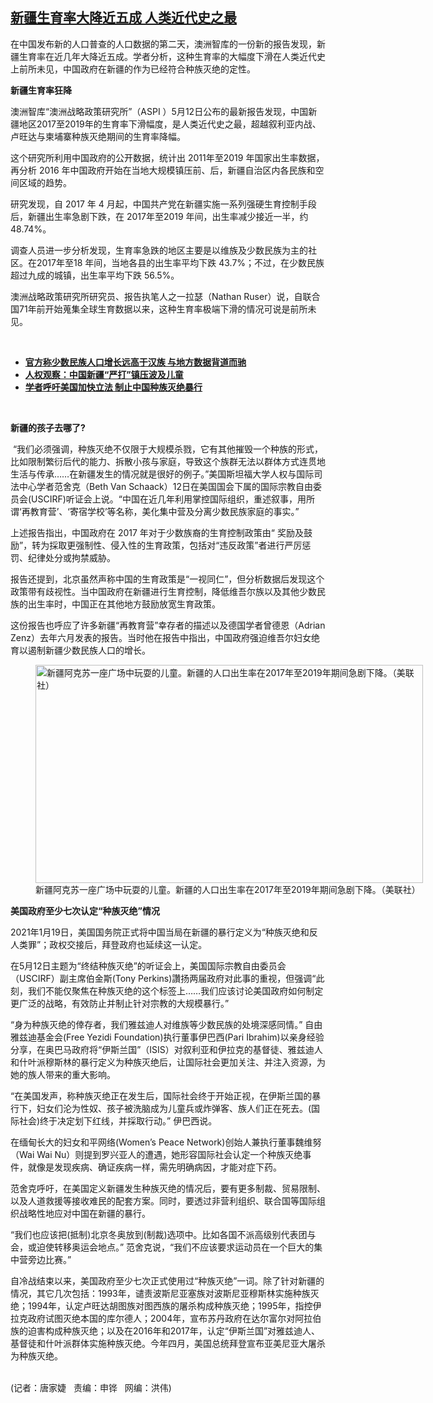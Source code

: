<!--1620852568000-->
[新疆生育率大降近五成  人类近代史之最](https://www.rfa.org/mandarin/yataibaodao/shaoshuminzu/jt-05122021095950.html)
------

<p></p><p>在中国发布新的人口普查的人口数据的第二天，澳洲智库的一份新的报告发现，新疆生育率在近几年大降近五成。学者分析，这种生育率的大幅度下滑在人类近代史上前所未见，中国政府在新疆的作为已经符合种族灭绝的定性。</p><p><strong>新疆生育率狂降</strong><strong>    </strong></p><p>澳洲智库“澳洲战略政策研究所”（ASPI ）5月12日公布的最新报告发现，中国新疆地区2017至2019年的生育率下滑幅度，是人类近代史之最，超越叙利亚内战、卢旺达与柬埔寨种族灭绝期间的生育率降幅。</p><p>这个研究所利用中国政府的公开数据，统计出 2011年至2019 年国家出生率数据，再分析 2016 年中国政府开始在当地大规模镇压前、后，新疆自治区内各民族和空间区域的趋势。</p><p>研究发现，自 2017 年 4 月起，中国共产党在新疆实施一系列强硬生育控制手段后，新疆出生率急剧下跌，在 2017年至2019 年间，出生率减少接近一半，约 48.74%。</p><p>调查人员进一步分析发现，生育率急跌的地区主要是以维族及少数民族为主的社区。在2017年至18 年间，当地各县的出生率平均下跌 43.7%；不过，在少数民族超过九成的城镇，出生率平均下跌 56.5%。</p><p>澳洲战略政策研究所研究员、报告执笔人之一拉瑟（Nathan Ruser）说，自联合国71<span>年前开始蒐集全球生育数据以来，这种生育率极端下滑的情况可说是前所未见。</span></p><p><br/></p><ul><li><a href="https://www.rfa.org/mandarin/yataibaodao/ql2-05112021071800.html"><strong>官方称少数民族人口增长远高于汉族 与地方数据背道而驰</strong></a></li><li><strong><a href="https://www.rfa.org/mandarin/Xinwen/2-10162018085916.html">人权观察：中国新疆“严打”镇压波及儿童</a></strong><a href="https://www.rfa.org/mandarin/yataibaodao/shaoshuminzu/jt-05102021100905.html"><strong></strong></a></li><li><strong><a href="https://www.rfa.org/mandarin/yataibaodao/shaoshuminzu/bx-05062021101322.html">学者呼吁美国加快立法 制止中国种族灭绝暴行</a></strong></li></ul><p><br/></p><p><strong>新疆的孩子去哪了</strong><strong>?</strong></p><p> “我们必须强调，种族灭绝不仅限于大规模杀戮，它有其他摧毁一个种族的形式，比如限制繁衍后代的能力、拆散小孩与家庭，导致这个族群无法以群体方式连贯地生活与传承……在新疆发生的情况就是很好的例子。”美国斯坦福大学人权与国际司法中心学者范舍克（Beth Van Schaack）12日在美国国会下属的国际宗教自由委员会(USCIRF)听证会上说。“中国在近几年利用掌控国际组织，重述叙事，用所谓‘再教育营’、‘寄宿学校’等名称，美化集中营及分离少数民族家庭的事实。”</p><p>上述报告指出，中国政府在 2017 年对于少数族裔的生育控制政策由“ 奖励及鼓励”，转为採取更强制性、侵入性的生育政策，包括对“违反政策”者进行严厉惩罚、纪律处分或拘禁威胁。</p><p>报告还提到，北京虽然声称中国的生育政策是“一视同仁”，但分析数据后发现这个政策带有歧视性。当中国政府在新疆进行生育控制，降低维吾尔族以及其他少数民族的出生率时，中国正在其他地方鼓励放宽生育政策。</p><p>这份报告也呼应了许多新疆“再教育营”幸存者的描述以及德国学者曾德恩（Adrian Zenz）去年六月发表的报告。当时他在报告中指出，中国政府强迫维吾尔妇女绝育以遏制新疆少数民族人口的增长。</p><p><figure class="image-richtext image-inline captioned" style="width:620px;"><img alt="新疆阿克苏一座广场中玩耍的儿童。新疆的人口出生率在2017年至2019年期间急剧下降。（美联社）" height="349" src="https://www.rfa.org/mandarin/yataibaodao/shaoshuminzu/jt-05122021095950.html/jt0512a.jpg/@@images/722fcaf8-0d71-4530-b087-c211685b9f6b.jpeg" title="jt0512a.jpg" width="620"/><figcaption class="image-caption">新疆阿克苏一座广场中玩耍的儿童。新疆的人口出生率在2017年至2019年期间急剧下降。（美联社）</figcaption><small></small></figure></p><p><strong>美国政府至少七次认定“种族灭绝”情况</strong></p><p>2021年1月19日，美国国务院正式将中国当局在新疆的暴行定义为“种族灭绝和反人类罪”；政权交接后，拜登政府也延续这一认定。</p><p>在5月12日主题为“终结种族灭绝”的听证会上，美国国际宗教自由委员会（USCIRF）副主席伯金斯(Tony Perkins)讚扬两届政府对此事的重视，但强调“此刻，我们不能仅聚焦在种族灭绝的这个标签上……我们应该讨论美国政府如何制定更广泛的战略，有效防止并制止针对宗教的大规模暴行。”</p><p>“身为种族灭绝的倖存者，我们雅兹迪人对维族等少数民族的处境深感同情。” 自由雅兹迪基金会(Free Yezidi Foundation)执行董事伊巴西(Pari Ibrahim)以亲身经验分享，在奥巴马政府将“伊斯兰国”（ISIS）对叙利亚和伊拉克的基督徒、雅兹迪人和什叶派穆斯林的暴行定义为种族灭绝后，让国际社会更加关注、并注入资源，为她的族人带来的重大影响。</p><p>“在美国发声，称种族灭绝正在发生后，国际社会终于开始正视，在伊斯兰国的暴行下，妇女们沦为性奴、孩子被洗脑成为儿童兵或炸弹客、族人们正在死去。(国际社会)终于决定划下红线，并採取行动。” 伊巴西说。</p><p>在缅甸长大的妇女和平网络(Women’s Peace Network)创始人兼执行董事魏维努（Wai Wai Nu）则提到罗兴亚人的遭遇，她形容国际社会认定一个种族灭绝事件，就像是发现疾病、确证疾病一样，需先明确病因，才能对症下药。</p><p>范舍克呼吁，在美国定义新疆发生种族灭绝的情况后，要有更多制裁、贸易限制、以及人道救援等接收难民的配套方案。同时，要透过非营利组织、联合国等国际组织战略性地应对中国在新疆的暴行。</p><p>“我们也应该把(抵制)北京冬奥放到(制裁)选项中。比如各国不派高级别代表团与会，或迫使转移奥运会地点。” 范舍克说，“我们不应该要求运动员在一个巨大的集中营旁边比赛。”</p><p>自冷战结束以来，美国政府至少七次正式使用过“种族灭绝”一词。除了针对新疆的情况，其它几次包括：1993年，谴责波斯尼亚塞族对波斯尼亚穆斯林实施种族灭绝；1994年，认定卢旺达胡图族对图西族的屠杀构成种族灭绝；1995年，指控伊拉克政府试图灭绝本国的库尔德人；2004年，宣布苏丹政府在达尔富尔对阿拉伯族的迫害构成种族灭绝；以及在2016年和2017年，认定“伊斯兰国”对雅兹迪人、基督徒和什叶派群体实施种族灭绝。今年四月，美国总统拜登宣布亚美尼亚大屠杀为种族灭绝。</p><p><br/>(记者：唐家婕   责编：申铧   网编：洪伟)</p>
